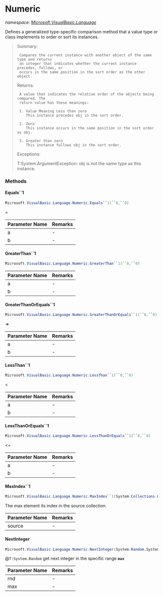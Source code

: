 ﻿# Numeric
_namespace: [Microsoft.VisualBasic.Language](./index.md)_

Defines a generalized type-specific comparison method that a value type or class
 implements to order or sort its instances.

> 
> 
>  Summary:
> 
>      Compares the current instance with another object of the same type and returns
>      an integer that indicates whether the current instance precedes, follows, or
>      occurs in the same position in the sort order as the other object.
> 
>  Returns:
> 
>      A value that indicates the relative order of the objects being compared. The
>      return value has these meanings:
> 
>      1. Value Meaning Less than zero
>         This instance precedes obj in the sort order.
> 
>      2. Zero
>         This instance occurs in the same position in the sort order as obj.
> 
>      3. Greater than zero
>         This instance follows obj in the sort order.
> 
>  Exceptions:
> 
>    T:System.ArgumentException:
>      obj is not the same type as this instance.
>  


### Methods

#### Equals``1
```csharp
Microsoft.VisualBasic.Language.Numeric.Equals``1(``0,``0)
```
=

|Parameter Name|Remarks|
|--------------|-------|
|a|-|
|b|-|


#### GreaterThan``1
```csharp
Microsoft.VisualBasic.Language.Numeric.GreaterThan``1(``0,``0)
```
>

|Parameter Name|Remarks|
|--------------|-------|
|a|-|
|b|-|


#### GreaterThanOrEquals``1
```csharp
Microsoft.VisualBasic.Language.Numeric.GreaterThanOrEquals``1(``0,``0)
```
=>

|Parameter Name|Remarks|
|--------------|-------|
|a|-|
|b|-|


#### LessThan``1
```csharp
Microsoft.VisualBasic.Language.Numeric.LessThan``1(``0,``0)
```
<

|Parameter Name|Remarks|
|--------------|-------|
|a|-|
|b|-|


#### LessThanOrEquals``1
```csharp
Microsoft.VisualBasic.Language.Numeric.LessThanOrEquals``1(``0,``0)
```
<=

|Parameter Name|Remarks|
|--------------|-------|
|a|-|
|b|-|


#### MaxIndex``1
```csharp
Microsoft.VisualBasic.Language.Numeric.MaxIndex``1(System.Collections.Generic.IEnumerable{``0})
```
The max element its index in the source collection.

|Parameter Name|Remarks|
|--------------|-------|
|source|-|


#### NextInteger
```csharp
Microsoft.VisualBasic.Language.Numeric.NextInteger(System.Random,System.Int32)
```
@``T:System.Random`` get next integer in the specific range **`max`**

|Parameter Name|Remarks|
|--------------|-------|
|rnd|-|
|max|-|



